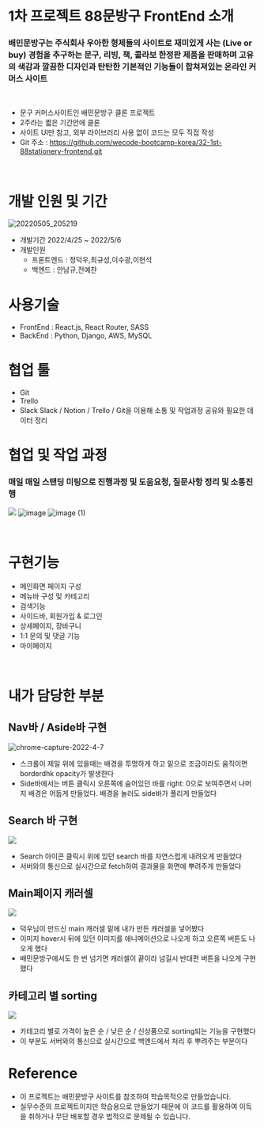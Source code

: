 # 1차 프로젝트 88문방구 FrontEnd 소개

### 배민문방구는 주식회사 우아한 형제들의 사이트로 재미있게 사는 (Live or buy) 경험을 추구하는 문구, 리빙, 책, 콜라보 한정판 제품을 판매하며 고유의 색감과 깔끔한 디자인과 탄탄한 기본적인 기능들이 합쳐져있는 온라인 커머스 사이트

</br>

- 문구 커머스사이트인 배민문방구 클론 프로젝트
- 2주라는 짧은 기간안에 클론
- 사이트 UI만 참고, 외부 라이브러리 사용 없이 코드는 모두 직접 작성
- Git 주소 : https://github.com/wecode-bootcamp-korea/32-1st-88stationery-frontend.git

</br>

# 개발 인원 및 기간

![20220505_205219](https://user-images.githubusercontent.com/66737450/167081567-29defd3c-70e4-4109-8667-ce7e6be0a62a.jpg)

- 개발기간 2022/4/25 ~ 2022/5/6
- 개발인원
  - 프론트엔드 : 정덕우,최규성,이수광,이현석
  - 백엔드 : 안남규,전예찬

# 사용기술

- FrontEnd : React.js, React Router, SASS
- BackEnd : Python, Django, AWS, MySQL

# 협업 툴

- Git
- Trello
- Slack
  Slack / Notion / Trello / Git을 이용해 소통 및 작업과정 공유와 필요한 데이터 정리

# 협업 및 작업 과정

### 매일 매일 스탠딩 미팅으로 진행과정 및 도움요청, 질문사항 정리 및 소통진행

![](https://blog.kakaocdn.net/dn/s58Pb/btrBluyXjoM/WM0JCSxAZrcxMYkNA7xTPK/img.gif)
![image](https://user-images.githubusercontent.com/66737450/167083143-9c2dbced-45aa-4f8a-b9bb-7f799a93bc69.png)
![image (1)](https://user-images.githubusercontent.com/66737450/167083152-b925216e-38a6-4383-b0fb-d7f432ca9587.png)

</br>

# 구현기능

- 메인화면 페이지 구성
- 메뉴바 구성 및 카테고리
- 검색기능
- 사이드바, 회원가입 & 로그인
- 상세페이지, 장바구니
- 1:1 문의 및 댓글 기능
- 마이페이지

<br />

# 내가 담당한 부분

## Nav바 / Aside바 구현

![chrome-capture-2022-4-7](https://user-images.githubusercontent.com/66737450/167240370-90732668-8a7c-4a1a-9da7-ac6d719a8b47.gif)

- 스크롤이 제일 위에 있을때는 배경을 투명하게 하고 밑으로 조금이라도 움직이면 borderdhk opacity가 발생한다
- Side바에서는 버튼 클릭시 오른쪽에 숨어있던 바를 right: 0으로 보여주면서 나머지 배경은 어둡게 만들었다. 배경을 눌러도 side바가 풀리게 만들었다

## Search 바 구현

![](https://blog.kakaocdn.net/dn/bOq0tb/btrAUk3bCqX/5TdOUJHxbBJ0yRQ7jRndA1/img.gif)

- Search 아이콘 클릭시 위에 있던 search 바를 자연스럽게 내려오게 만들었다
- 서버와의 통신으로 실시간으로 fetch하여 결과물을 화면에 뿌려주게 만들었다

## Main페이지 캐러셀

![](https://blog.kakaocdn.net/dn/emxWSv/btrARLuHBdC/BgpaEMkoeGXpV8AhiBiWRk/img.gif)

- 덕우님이 만드신 main 캐러셀 밑에 내가 만든 캐러셀을 넣어봤다
- 이미지 hover시 뒤에 있던 이미지를 애니메이션으로 나오게 하고 오른쪽 버튼도 나오게 했다
- 배민문방구에서도 한 번 넘기면 캐러셀이 끝이라 넘길시 반대편 버튼을 나오게 구현했다

## 카테고리 별 sorting
![](https://blog.kakaocdn.net/dn/bOEEWy/btrATRU5kZC/a7WE845EvXeN5za98yacH1/img.gif)

- 카테고리 별로 가격이 높은 순 / 낮은 순 / 신상품으로 sorting되는 기능을 구현했다
- 이 부분도 서버와의 통신으로 실시간으로 백엔드에서 처리 후 뿌려주는 부분이다

# Reference

- 이 프로젝트는 배민문방구 사이트를 참조하여 학습목적으로 만들었습니다.
- 실무수준의 프로젝트이지만 학습용으로 만들었기 때문에 이 코드를 활용하여 이득을 취하거나 무단 배포할 경우 법적으로 문제될 수 있습니다.
